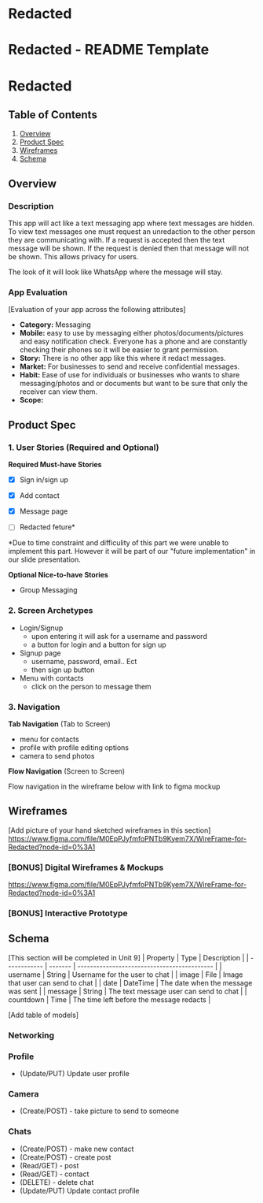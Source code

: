 # Redacted
Redacted - README Template
===

# Redacted

## Table of Contents
1. [Overview](#Overview)
1. [Product Spec](#Product-Spec)
1. [Wireframes](#Wireframes)
2. [Schema](#Schema)

## Overview
### Description
This app will act like a text messaging app where text messages are hidden. To view text messages one must request an unredaction to the other person they are communicating with. If a request is accepted then the text message will be shown. If the request is denied then that message will not be shown. This allows privacy for users. 

The look of it will look like WhatsApp where the message will stay. 

### App Evaluation
[Evaluation of your app across the following attributes] 
- **Category:** Messaging
- **Mobile:** easy to use by messaging either photos/documents/pictures and easy notification check. Everyone has a phone and are constantly checking their phones so it will be easier to grant permission. 
- **Story:** There is no other app like this where it redact messages. 
- **Market:** For businesses to send and receive confidential messages. 
- **Habit:** Ease of use for individuals or businesses who wants to share messaging/photos and or documents but want to be sure that only the receiver can view them. 
- **Scope:**

## Product Spec

### 1. User Stories (Required and Optional)

**Required Must-have Stories**

* [x] Sign in/sign up 
* [x] Add contact 
* [x] Message page 
* [ ] Redacted feture* 


*Due to time constraint and difficulity of this part we were unable to implement this part. However it will be part of our "future implementation" in our slide presentation.
 
**Optional Nice-to-have Stories**

* Group Messaging 

### 2. Screen Archetypes

* Login/Signup
   * upon entering it will ask for a username and password
   * a button for login and a button for sign up
* Signup page
   * username, password, email.. Ect
   * then sign up button
* Menu with contacts
   * click on the person to message them

### 3. Navigation

**Tab Navigation** (Tab to Screen)

* menu for contacts
* profile with profile editing options
* camera to send photos

**Flow Navigation** (Screen to Screen)

Flow navigation in the wireframe below with link to figma mockup

## Wireframes
[Add picture of your hand sketched wireframes in this section]
https://www.figma.com/file/M0EpPJyfmfoPNTb9Kyem7X/WireFrame-for-Redacted?node-id=0%3A1

### [BONUS] Digital Wireframes & Mockups
https://www.figma.com/file/M0EpPJyfmfoPNTb9Kyem7X/WireFrame-for-Redacted?node-id=0%3A1


### [BONUS] Interactive Prototype

## Schema 
[This section will be completed in Unit 9]
| Property | Type | Description |
| ------------ | ------- | ------------------------------------------- |
| username | String | Username for the user to chat |
| image | File | Image that user can send to chat |
| date | DateTime | The date when the message was sent |
| message | String | The text message user can send to chat |
| countdown | Time | The time left before the message redacts |


[Add table of models]
### Networking
### Profile
* (Update/PUT) Update user profile

### Camera
* (Create/POST) - take picture to send to someone

### Chats
* (Create/POST) - make new contact
* (Create/POST) - create post 
* (Read/GET) - post
* (Read/GET) - contact
* (DELETE) - delete chat
* (Update/PUT) Update contact profile
